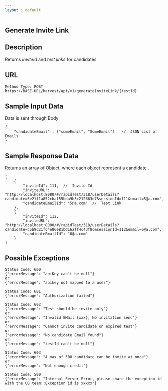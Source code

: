 ```yaml
---
layout : default
---
```


Generate Invite Link
---
                                           

Description
---
Returns *inviteId* and *test links* for candidates

URL
---

```
Method Type: POST
https://BASE-URL/harvest/api/v1/generateInviteLink/{testId}
```
Sample Input Data
---
Data is sent through Body
```
{
	"candidateEmail" : ["someEmail", "SomeEmail"]   //  JSON List of Emails
}
```
Sample Response Data
---
Returns an array of Object, where each object represent a candidate .
```
[
    {
        "inviteId": 111,  //  Invite Id
        "inviteURL": "http://localhost:8080/#/rapidTest/318/userDetails?candidate=5e21f1a852cbaf55bda9b3c212663d7&sessionId=111&email=5@a.com",
        "candidateEmailId": "5@a.com"  //  Test Link
    },
    {
        "inviteId": 112,
        "inviteURL": "http://localhost:8080/#/rapidTest/318/userDetails?candidate=c5b9c21fc4e86e81bd16aff4c43f8c&sessionId=112&email=6@a.com",
        "candidateEmailId": "6@a.com"
    }
]
```

Possible Exceptions
---
```
Status Code: 600
{"errorMessage": "apiKey can't be null"}
or 
{"errorMessage": "apikey not mapped to a user"}
```
```
Status Code: 601
{"errorMessage": "Authorization failed"}
```
```
Status Code: 602
{"errorMessage": "Test should be invite only"}
or
{"errorMessage": "Invalid EMail {xxx}, No invitation send"}
or
{"errorMessage": "Cannot invite candidate on expired test"}
or
{"errorMessage": "No candidate Email found"}
or
{"errorMessage": "testId can't be null"}
```
```
Status Code: 603
{"errorMessage": "A max of 500 candidate can be invite at once"}
or
{"errorMessage": "Not enough credit"}
```


```
Status Code: 500
{"errorMessage": "Internal Server Error, please share the exception id with the CG team::Exception id is xxxxx"}
```

